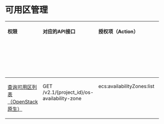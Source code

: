 # 可用区管理<a name="ecs_06_0018"></a>

<a name="table1642432772714"></a>
<table><thead align="left"><tr id="row18424102718278"><th class="cellrowborder" valign="top" width="8.649999999999999%" id="mcps1.1.9.1.1"><p id="p1959712364512"><a name="p1959712364512"></a><a name="p1959712364512"></a>权限</p>
</th>
<th class="cellrowborder" valign="top" width="18.740000000000002%" id="mcps1.1.9.1.2"><p id="p8402164419019"><a name="p8402164419019"></a><a name="p8402164419019"></a>对应的API接口</p>
</th>
<th class="cellrowborder" valign="top" width="18.78%" id="mcps1.1.9.1.3"><p id="p2040214445018"><a name="p2040214445018"></a><a name="p2040214445018"></a>授权项（Action）</p>
</th>
<th class="cellrowborder" valign="top" width="16.24%" id="mcps1.1.9.1.4"><p id="p22519318453"><a name="p22519318453"></a><a name="p22519318453"></a>依赖的授权项</p>
</th>
<th class="cellrowborder" valign="top" width="9.07%" id="mcps1.1.9.1.5"><p id="p84029445019"><a name="p84029445019"></a><a name="p84029445019"></a>IAM项目</p>
<p id="p12578131324712"><a name="p12578131324712"></a><a name="p12578131324712"></a>(Project)</p>
</th>
<th class="cellrowborder" valign="top" width="14.04%" id="mcps1.1.9.1.6"><p id="p1999212348459"><a name="p1999212348459"></a><a name="p1999212348459"></a>企业项目</p>
<p id="p1026502118478"><a name="p1026502118478"></a><a name="p1026502118478"></a>(Enterprise Project)</p>
</th>
<th class="cellrowborder" valign="top" width="6.959999999999999%" id="mcps1.1.9.1.7"><p id="p196216156501"><a name="p196216156501"></a><a name="p196216156501"></a>实例授权</p>
</th>
<th class="cellrowborder" valign="top" width="7.5200000000000005%" id="mcps1.1.9.1.8"><p id="p17487141745018"><a name="p17487141745018"></a><a name="p17487141745018"></a>标签授权</p>
</th>
</tr>
</thead>
<tbody><tr id="row194249274272"><td class="cellrowborder" valign="top" width="8.649999999999999%" headers="mcps1.1.9.1.1 "><p id="p2636125010308"><a name="p2636125010308"></a><a name="p2636125010308"></a><a href="查询可用区列表.md">查询可用区列表（OpenStack原生）</a></p>
</td>
<td class="cellrowborder" valign="top" width="18.740000000000002%" headers="mcps1.1.9.1.2 "><p id="p125812254317"><a name="p125812254317"></a><a name="p125812254317"></a>GET /v2.1/{project_id}/os-availability-zone</p>
</td>
<td class="cellrowborder" valign="top" width="18.78%" headers="mcps1.1.9.1.3 "><p id="p18621153592520"><a name="p18621153592520"></a><a name="p18621153592520"></a>ecs:availabilityZones:list</p>
</td>
<td class="cellrowborder" valign="top" width="16.24%" headers="mcps1.1.9.1.4 "><p id="p298413599307"><a name="p298413599307"></a><a name="p298413599307"></a>-</p>
</td>
<td class="cellrowborder" valign="top" width="9.07%" headers="mcps1.1.9.1.5 "><p id="p551811571269"><a name="p551811571269"></a><a name="p551811571269"></a>√</p>
</td>
<td class="cellrowborder" valign="top" width="14.04%" headers="mcps1.1.9.1.6 "><p id="p135181357102610"><a name="p135181357102610"></a><a name="p135181357102610"></a>×</p>
</td>
<td class="cellrowborder" valign="top" width="6.959999999999999%" headers="mcps1.1.9.1.7 "><p id="p762415205018"><a name="p762415205018"></a><a name="p762415205018"></a>×</p>
</td>
<td class="cellrowborder" valign="top" width="7.5200000000000005%" headers="mcps1.1.9.1.8 "><p id="p14487121755016"><a name="p14487121755016"></a><a name="p14487121755016"></a>×</p>
</td>
</tr>
</tbody>
</table>

